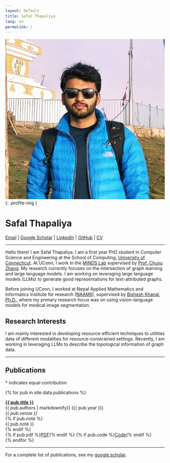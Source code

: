 ```yaml
---
layout: default
title: Safal Thapaliya
lang: en
permalink: /
---
```


![Profile Image](/assets/img/profile.jpg){: .profile-img }

# Safal Thapaliya  
[Email](mailto:safalthapaliya@gmail.com) | [Google Scholar](https://scholar.google.com/citations?user=0yl8rVYAAAAJ) | [LinkedIn](https://www.linkedin.com/in/thapaliya19/) | [GitHub](https://github.com/thapaliya19) | [CV](assets/pdf/safal_cv.pdf)

---
Hello there! I am Safal Thapaliya. I am a first year PhD student in Computer Science and Engineering at the School of Computing, [University of Connecticut](https://uconn.edu/).
At UConn, I work in the [MINDS Lab](https://chuxuzhang.github.io/Lab/lab_index.html) supervised by [Prof. Chuxu Zhang](https://chuxuzhang.github.io/).
My research currently focuses on the intersection of graph learning and large language models.
I am working on leveraging large language models (LLMs) to generate good representations for text-attributed graphs.

Before joining UConn, I worked at Nepal Applied Mathematics and Informatics Institute for research ([NAAMII](https://naamii.org.np/)), supervised by [Bishesh Khanal, Ph.D.](https://bishesh.github.io/), where my primary research focus was on using vision-language models for medical image segmentation.

## Research Interests

I am mainly interested in developing resource-efficient techniques to utilities data of different modalities for resource-constrained settings.
Recently, I am working in leveraging LLMs to describe the topological information of graph data.

---

## Publications
\* indicates equal contribution

{% for pub in site.data.publications %}
<div class="pub-entry">
  <div class="pub-title"><a href="{{ pub.link }}"> <strong>{{ pub.title }}</strong> </a></div>
  <div class="pub-authors">{{ pub.authors | markdownify}} ({{ pub.year }})</div>
  <div class="pub-venue"><i>{{ pub.venue }}</i></div>
  {% if pub.note %}
  <div class="pub-note">{{ pub.note }}</div>
  {% endif %}
  <div class="pub-links">
    {% if pub.pdf %}<a href="{{ pub.pdf }}">PDF</a>{% endif %}
    {% if pub.code %}<a href="{{ pub.code }}">Code</a>{% endif %}
  </div>
</div>
{% endfor %}

---
For a complete list of publications, see my [google scholar](https://scholar.google.com/citations?user=0yl8rVYAAAAJ).
